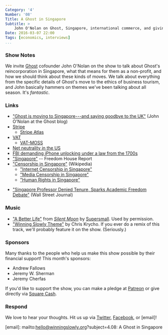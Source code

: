 ```yaml
---
Category: '4'
Number: '08'
Title: A Ghost in Singapore
Subtitle: >
    John O'Nolan on Ghost, Singapore, international commerce, and giving the benefit of the doubt
Date: 2016-03-07 22:00
Tags: [economics, interviews]
...
```



### Show Notes

We invite [Ghost] cofounder John O'Nolan on the show to talk about Ghost's reincorporation in Singapore, what that means for them as a non-profit, and how we should think about these kinds of moves. We talk about everything from the specific details of Ghost's move to the ethics of business tourism, and John basically hammers on themes we've been talking about all season. It's *fantastic*.

[Ghost]: https://ghost.org


### Links

  - ["Ghost is moving to Singapore---and saying goodbye to the UK"](https://blog.ghost.org/moving-to-singapore/) (John O'Nolan at the Ghost blog)
  - [Stripe](https://stripe.com)
      + [Stripe Atlas](https://stripe.com/atlas)
  - [VAT](https://en.wikipedia.org/wiki/European_Union_value_added_tax)
      + [VAT-MOSS](https://www.gov.uk/guidance/register-and-use-the-vat-mini-one-stop-shop)
  - [Net neutrality in the US](https://en.wikipedia.org/wiki/Net_neutrality_in_the_United_States)
  - [FBI demanding iPhone unlocking under a law from the 1700s](http://www.theverge.com/2016/2/17/11036306/apple-fbi-iphone-encryption-backdoor-tim-cook)
  - ["Singapore"](https://freedomhouse.org/report/freedom-world/2015/singapore) -- Freedom House Report
  - ["Censorship in Singapore"](https://en.wikipedia.org/wiki/Censorship_in_Singapore) (Wikipedia)
      + ["Internet Censorship in Singapore"](https://en.wikipedia.org/wiki/Internet_censorship_in_Singapore)
      + ["Media Censorship in Singapore"](https://en.wikipedia.org/wiki/Media_censorship_in_Singapore)
      + ["Human Rights in Singapore"](https://en.wikipedia.org/wiki/Human_rights_in_Singapore)
  + ["Singapore Professor Denied Tenure, Sparks Academic Freedom Debate"](http://blogs.wsj.com/indonesiarealtime/2013/03/01/singapore-professor-denied-tenure-sparks-academic-freedom-debate/) (Wall Street Journal)


### Music

  - ["A Better Life"] from [_Silent Moon_] by [Supersmall]. Used by permission.
  - ["Winning Slowly Theme"] by Chris Krycho. If you ever do a remix of this track, we'll probably feature it on the show. (Seriously.)



["A Better Life"]: https://supersmall.bandcamp.com/track/a-better-life
[_Silent Moon_]: https://supersmall.bandcamp.com/album/silent-moon
[Supersmall]: http://supersmallmusic.com
["Winning Slowly Theme"]: //soundcloud.com/chriskrycho/winning-slowly


### Sponsors

Many thanks to the people who help us make this show possible by their financial support! This month's sponsors:

  - Andrew Fallows
  - Jeremy W. Sherman
  - Jeremy Cherfas

If you'd like to support the show, you can make a pledge at [Patreon] or give directly via [Square Cash].

[Patreon]: //www.patreon.com/winningslowly
[Square Cash]: //cash.me/$winningslowly


### Respond

We love to hear your thoughts. Hit us up via [Twitter], [Facebook], or [email]!

[Twitter]: //www.twitter.com/winningslowly
[Facebook]: //www.facebook.com/winningslowlypodcast
[email]: mailto:hello@winningslowly.org?subject=4.08: A Ghost in Singapore

